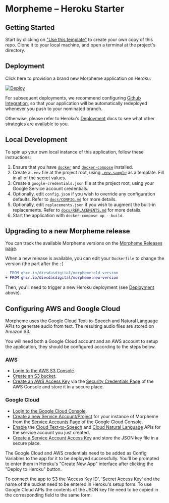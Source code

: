 # Morpheme – Heroku Starter

## Getting Started

Start by clicking on ["Use this template"](https://github.com/diesdasdigital/morpheme-heroku-starter/generate) to create your own copy of this repo. Clone it to your local machine, and open a terminal at the project's directory.

## Deployment

Click here to provision a brand new Morpheme application on Heroku:

[![Deploy](https://www.herokucdn.com/deploy/button.svg)](https://heroku.com/deploy?template=https://github.com/diesdasdigital/morpheme-heroku-starter)

For subsequent deployments, we recommend configuring [Github Integration](https://devcenter.heroku.com/articles/github-integration), so that your application will be automatically redeployed whenever you push to your nominated branch.

Otherwise, please refer to Heroku's [Deployment](https://devcenter.heroku.com/articles/git) docs to see what other strategies are available to you.

## Local Development

To spin up your own local instance of this application, follow these instructions:

1. Ensure that you have [`docker`](https://docs.docker.com/get-docker/) and [`docker-compose`](https://docs.docker.com/compose/install/) installed.
2. Create a `.env` file at the project root, using [`.env.sample`](https://github.com/diesdasdigital/morpheme/blob/main/.env.sample) as a template. Fill in all of the secret values.
3. Create a `google-credentials.json` file at the project root, using your Google Service account credentials.
4. Optionally, edit `config.json` if you wish to override any configuration defaults. Refer to [`docs/CONFIG.md`](https://github.com/diesdasdigital/morpheme/blob/main/docs/CONFIG.md) for more details.
5. Optionally, edit `replacements.json` if you wish to augment the built-in replacements. Refer to [`docs/REPLACEMENTS.md`](https://github.com/diesdasdigital/morpheme/blob/main/docs/REPLACEMENTS.md) for more details.
6. Start the application with `docker-compose up --build`.

## Upgrading to a new Morpheme release

You can track the available Morpheme versions on the [Morpheme Releases page](https://github.com/diesdasdigital/morpheme/releases).

When a new release is available, you can edit your `Dockerfile` to change the version (the part after the `:`)

```diff
- FROM ghcr.io/diesdasdigital/morpheme:old-version
+ FROM ghcr.io/diesdasdigital/morpheme:new-version
```

Then, you'll need to trigger a new Heroku deployment (see [Deployment](#Deployment) above).

## Configuring AWS and Google Cloud

Morpheme uses the Google Cloud Text-to-Speech and Natural Language APIs to generate audio from text. The resulting audio files are stored on Amazon S3.

You will need both a Google Cloud account and an AWS account to setup the application, they should be configured according to the steps below.

### AWS

- [Login to the AWS S3 Console](https://console.aws.amazon.com/s3/).
- [Create an S3 bucket](https://docs.aws.amazon.com/AmazonS3/latest/userguide/create-bucket-overview.html).
- [Create an AWS Access Key](https://docs.aws.amazon.com/general/latest/gr/aws-sec-cred-types.html) via the [Security Credentials Page](https://console.aws.amazon.com/iam/home?#security_credential) of the AWS Console and store it in a secure place.

### Google Cloud

- [Login to the Google Cloud Console](https://console.cloud.google.com).
- [Create a new Service Account/Project](https://cloud.google.com/iam/docs/creating-managing-service-accounts) for your instance of Morpheme from the [Service Accounts Page](https://console.cloud.google.com/iam-admin/serviceaccounts) of the Google Cloud Console.
- [Enable](https://cloud.google.com/service-usage/docs/enable-disable) the [Cloud Text-to-Speech](https://console.cloud.google.com/marketplace/product/google/texttospeech.googleapis.com) and [Cloud Natural Language](https://console.cloud.google.com/marketplace/product/google/language.googleapis.com) APIs for the service account you just created.
- [Create a Service Account Access Key](https://cloud.google.com/docs/authentication/getting-started) and store the JSON key file in a secure place.

The Google Cloud and AWS credentials need to be added as Config Variables to the app for it to be deployed successfully. You'll be prompted to enter them in Heroku's "Create New App" interface after clicking the "Deploy to Heroku" button.

To connect the app to S3 the 'Access Key ID', 'Secret Access Key' and the name of the bucket need to be entered in Heroku's setup form. To use Google Cloud APIs the contents of the JSON key file need to be copied in the corresponding field to the same form.
